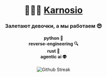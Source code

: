 <h1 align="center">
  👨🏻‍💻 <a href="https://karnos.io">Karnosio</a>
</h1>

<h3 align="center">Залетают девочки, а мы работаем 😎</h4>

<h4 align="center">
<div style="text-align: center;">
  python 🐍<br>
  reverse-engineering 🔍<br>
  rust 🦀<br>
  agentic ai 👽
</div>
</h4>

<p align="center">
    <img alt="Github Streak" src="https://streak-stats.demolab.com?user=Karnosio&theme=tokyonight&hide_border=true&border_radius=25&date_format=j%20M%5B%20Y%5D">
<p>
